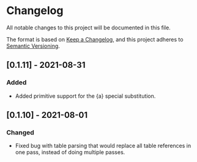 # Changelog

All notable changes to this project will be documented in this file.

The format is based on [Keep a Changelog](https://keepachangelog.com/en/1.0.0/),
and this project adheres to [Semantic Versioning](https://semver.org/spec/v2.0.0.html).

## [0.1.11] - 2021-08-31

### Added

- Added primitive support for the {a} special substitution. 

## [0.1.10] - 2021-08-01

### Changed

- Fixed bug with table parsing that would replace all table references in one pass, instead of doing multiple passes.